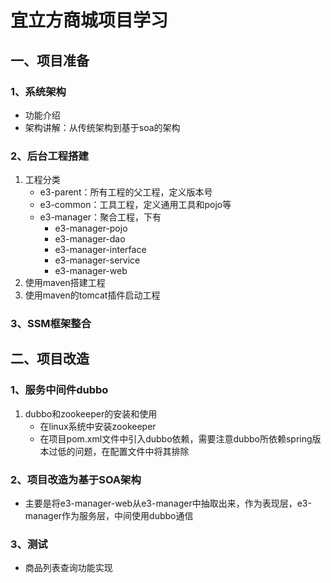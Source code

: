 # 宜立方商城项目学习
## 一、项目准备

### 1、系统架构

- 功能介绍
- 架构讲解：从传统架构到基于soa的架构

### 2、后台工程搭建

1. 工程分类
   - e3-parent：所有工程的父工程，定义版本号
   - e3-common：工具工程，定义通用工具和pojo等
   - e3-manager：聚合工程，下有
     - e3-manager-pojo
     - e3-manager-dao
     - e3-manager-interface
     - e3-manager-service
     - e3-manager-web
2. 使用maven搭建工程
3. 使用maven的tomcat插件启动工程

### 3、SSM框架整合

## 二、项目改造

### 1、服务中间件dubbo

1. dubbo和zookeeper的安装和使用
   - 在linux系统中安装zookeeper
   - 在项目pom.xml文件中引入dubbo依赖，需要注意dubbo所依赖spring版本过低的问题，在配置文件中将其排除

### 2、项目改造为基于SOA架构

- 主要是将e3-manager-web从e3-manager中抽取出来，作为表现层，e3-manager作为服务层，中间使用dubbo通信

### 3、测试

- 商品列表查询功能实现